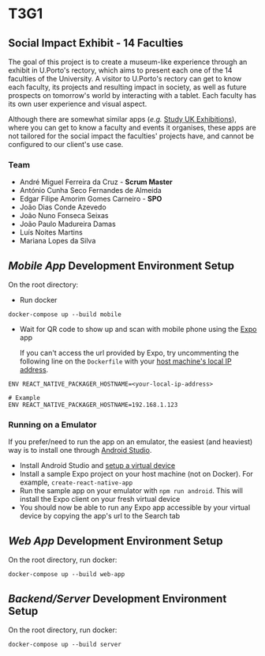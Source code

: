 # T3G1

## Social Impact Exhibit - 14 Faculties

The goal of this project is to create a museum-like experience through an exhibit in U.Porto's rectory, which aims to present each one of the 14 faculties of the University.
A visitor to U.Porto's rectory can get to know each faculty, its projects and resulting impact in society, as well as future prospects on tomorrow's world by interacting with a tablet. Each faculty has its own user experience and visual aspect.

Although there are somewhat similar apps (_e.g._ [Study UK Exhibitions](https://play.google.com/store/apps/details?id=uk.education.education_exhibitions&_ga=2.81994832.730515720.1538341544-1603621910.1538341544)), where you can get to know a faculty and events it organises, these apps are not tailored for the social impact the faculties' projects have, and cannot be configured to our client's use case.


### Team
-   André Miguel Ferreira da Cruz - __Scrum Master__
-   António Cunha Seco Fernandes de Almeida
-   Edgar Filipe Amorim Gomes Carneiro - __SPO__
-   João Dias Conde Azevedo
-   João Nuno Fonseca Seixas
-   João Paulo Madureira Damas
-   Luís Noites Martins
-   Mariana Lopes da Silva

## _Mobile App_ Development Environment Setup

On the root directory:

- Run docker

```
docker-compose up --build mobile
```

- Wait for QR code to show up and scan with mobile phone using the [Expo](https://expo.io) app

  If you can't access the url provided by Expo, try uncommenting the following line on the `Dockerfile` with your [host machine's local IP address](https://www.whatismybrowser.com/detect/what-is-my-local-ip-address).

```
ENV REACT_NATIVE_PACKAGER_HOSTNAME=<your-local-ip-address>

# Example
ENV REACT_NATIVE_PACKAGER_HOSTNAME=192.168.1.123
```

### Running on a Emulator

If you prefer/need to run the app on an emulator, the easiest (and heaviest) way is to install one through [Android Studio](https://developer.android.com/studio/run/emulator). 

- Install Android Studio and [setup a virtual device](https://docs.expo.io/versions/latest/workflow/android-studio-emulator.html)
- Install a sample Expo project on your host machine (not on Docker). For example, ```create-react-native-app```
- Run the sample app on your emulator with ```npm run android```. This will install the Expo client on your fresh virtual device
- You should now be able to run any Expo app accessible by your virtual device by copying the app's url to the Search tab


## _Web App_ Development Environment Setup
On the root directory, run docker:
```
docker-compose up --build web-app
```

## _Backend/Server_ Development Environment Setup
On the root directory, run docker:
```
docker-compose up --build server
```